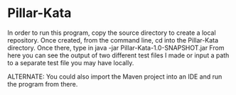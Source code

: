 # Pillar-Kata

In order to run this program, copy the source directory to create a local repository.
Once created, from the command line, cd into the Pillar-Kata directory.
Once there, type in java -jar Pillar-Kata-1.0-SNAPSHOT.jar 
From here you can see the output of two different test files I made or input a path to a separate test file you may have locally.

ALTERNATE: 
You could also import the Maven project into an IDE and run the program from there.
